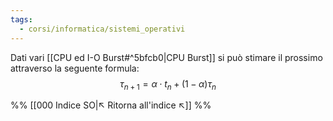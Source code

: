 ```yaml
---
tags:
  - corsi/informatica/sistemi_operativi
---
```

Dati vari [[CPU ed I-O Burst#^5bfcb0|CPU Burst]] si può stimare il prossimo attraverso la seguente formula:
$$\tau_{n+1}=\alpha\cdot t_n + (1-\alpha)\tau_n$$

%%
[[000 Indice SO|↖ Ritorna all'indice ↖]]
%%
